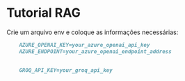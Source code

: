 # Tutorial RAG

Crie um arquivo env e coloque as informações necessárias:

```markdown
    AZURE_OPENAI_KEY=your_azure_openai_api_key
    AZURE_ENDPOINT=your_azure_openai_endpoint_address


    GROQ_API_KEY=your_groq_api_key
```